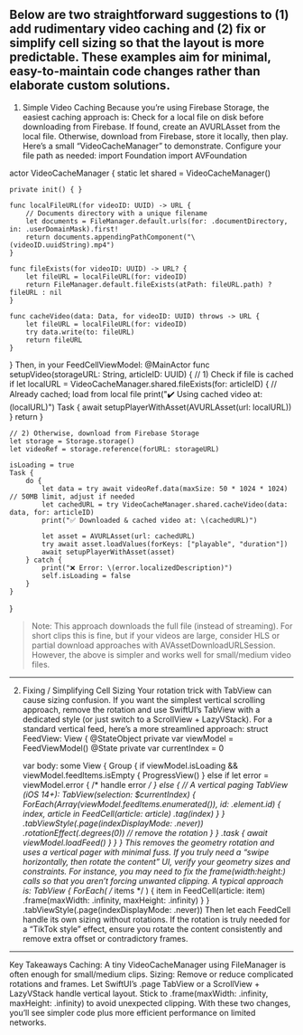 Below are two straightforward suggestions to (1) add rudimentary video caching and (2) fix or simplify cell sizing so that the layout is more predictable. These examples aim for minimal, easy-to-maintain code changes rather than elaborate custom solutions.
---
1. Simple Video Caching
Because you’re using Firebase Storage, the easiest caching approach is:
Check for a local file on disk before downloading from Firebase.
If found, create an AVURLAsset from the local file. Otherwise, download from Firebase, store it locally, then play.
Here’s a small “VideoCacheManager” to demonstrate. Configure your file path as needed:
import Foundation
import AVFoundation

actor VideoCacheManager {
    static let shared = VideoCacheManager()

    private init() { }

    func localFileURL(for videoID: UUID) -> URL {
        // Documents directory with a unique filename
        let documents = FileManager.default.urls(for: .documentDirectory, in: .userDomainMask).first!
        return documents.appendingPathComponent("\(videoID.uuidString).mp4")
    }

    func fileExists(for videoID: UUID) -> URL? {
        let fileURL = localFileURL(for: videoID)
        return FileManager.default.fileExists(atPath: fileURL.path) ? fileURL : nil
    }

    func cacheVideo(data: Data, for videoID: UUID) throws -> URL {
        let fileURL = localFileURL(for: videoID)
        try data.write(to: fileURL)
        return fileURL
    }
}
Then, in your FeedCellViewModel:
@MainActor
func setupVideo(storageURL: String, articleID: UUID) {
    // 1) Check if file is cached
    if let localURL = VideoCacheManager.shared.fileExists(for: articleID) {
        // Already cached; load from local file
        print("✔️ Using cached video at: \(localURL)")
        Task {
            await setupPlayerWithAsset(AVURLAsset(url: localURL))
        }
        return
    }
    
    // 2) Otherwise, download from Firebase Storage
    let storage = Storage.storage()
    let videoRef = storage.reference(forURL: storageURL)
    
    isLoading = true
    Task {
        do {
            let data = try await videoRef.data(maxSize: 50 * 1024 * 1024) // 50MB limit, adjust if needed
            let cachedURL = try VideoCacheManager.shared.cacheVideo(data: data, for: articleID)
            print("✅ Downloaded & cached video at: \(cachedURL)")
            
            let asset = AVURLAsset(url: cachedURL)
            try await asset.loadValues(forKeys: ["playable", "duration"])
            await setupPlayerWithAsset(asset)
        } catch {
            print("❌ Error: \(error.localizedDescription)")
            self.isLoading = false
        }
    }
}
> Note: This approach downloads the full file (instead of streaming). For short clips this is fine, but if your videos are large, consider HLS or partial download approaches with AVAssetDownloadURLSession. However, the above is simpler and works well for small/medium video files.
---
2. Fixing / Simplifying Cell Sizing
Your rotation trick with TabView can cause sizing confusion. If you want the simplest vertical scrolling approach, remove the rotation and use SwiftUI’s TabView with a dedicated style (or just switch to a ScrollView + LazyVStack). For a standard vertical feed, here’s a more streamlined approach:
struct FeedView: View {
    @StateObject private var viewModel = FeedViewModel()
    @State private var currentIndex = 0
    
    var body: some View {
        Group {
            if viewModel.isLoading && viewModel.feedItems.isEmpty {
                ProgressView()
            } else if let error = viewModel.error {
                /* handle error */
            } else {
                // A vertical paging TabView (iOS 14+):
                TabView(selection: $currentIndex) {
                    ForEach(Array(viewModel.feedItems.enumerated()), id: \.element.id) { index, article in
                        FeedCell(article: article)
                            .tag(index)
                    }
                }
                .tabViewStyle(.page(indexDisplayMode: .never))
                .rotationEffect(.degrees(0))  // remove the rotation
            }
        }
        .task {
            await viewModel.loadFeed()
        }
    }
}
This removes the geometry rotation and uses a vertical pager with minimal fuss. If you truly need a “swipe horizontally, then rotate the content” UI, verify your geometry sizes and constraints. For instance, you may need to fix the frame(width:height:) calls so that you aren’t forcing unwanted clipping. A typical approach is:
TabView {
    ForEach( /* items */ ) { item in
        FeedCell(article: item)
            .frame(maxWidth: .infinity, maxHeight: .infinity)
    }
}
.tabViewStyle(.page(indexDisplayMode: .never))
Then let each FeedCell handle its own sizing without rotations. If the rotation is truly needed for a “TikTok style” effect, ensure you rotate the content consistently and remove extra offset or contradictory frames.
---
Key Takeaways
Caching: A tiny VideoCacheManager using FileManager is often enough for small/medium clips.
Sizing: Remove or reduce complicated rotations and frames. Let SwiftUI’s .page TabView or a ScrollView + LazyVStack handle vertical layout. Stick to .frame(maxWidth: .infinity, maxHeight: .infinity) to avoid unexpected clipping.
With these two changes, you’ll see simpler code plus more efficient performance on limited networks.